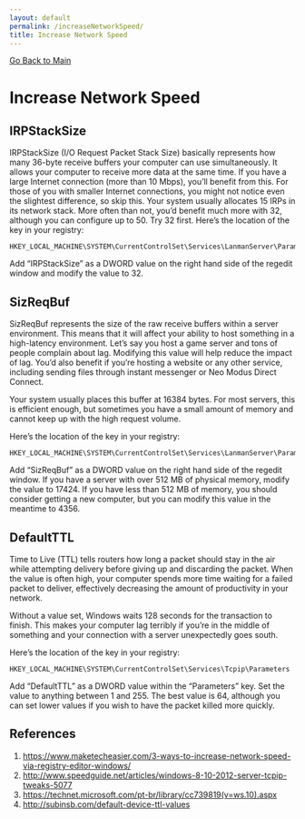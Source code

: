 ```yaml
---
layout: default
permalink: /increaseNetworkSpeed/
title: Increase Network Speed
---
```

[Go Back to Main](https://windowssecrets.github.io)
# Increase Network Speed

## IRPStackSize

IRPStackSize (I/O Request Packet Stack Size) basically represents how many 36-byte receive buffers your computer can use simultaneously. It allows your computer to receive more data at the same time. If you have a large Internet connection (more than 10 Mbps), you’ll benefit from this. For those of you with smaller Internet connections, you might not notice even the slightest difference, so skip this.
Your system usually allocates 15 IRPs in its network stack. More often than not, you’d benefit much more with 32, although you can configure up to 50. Try 32 first.
Here’s the location of the key in your registry: 

```
HKEY_LOCAL_MACHINE\SYSTEM\CurrentControlSet\Services\LanmanServer\Parameters
```

Add “IRPStackSize” as a DWORD value on the right hand side of the regedit window and modify the value to 32.

## SizReqBuf

SizReqBuf represents the size of the raw receive buffers within a server environment. This means that it will affect your ability to host something in a high-latency environment. Let’s say you host a game server and tons of people complain about lag. Modifying this value will help reduce the impact of lag. You’d also benefit if you’re hosting a website or any other service, including sending files through instant messenger or Neo Modus Direct Connect.

Your system usually places this buffer at 16384 bytes. For most servers, this is efficient enough, but sometimes you have a small amount of memory and cannot keep up with the high request volume.

Here’s the location of the key in your registry: 

```
HKEY_LOCAL_MACHINE\SYSTEM\CurrentControlSet\Services\LanmanServer\Parameters
```

Add “SizReqBuf” as a DWORD value on the right hand side of the regedit window. If you have a server with over 512 MB of physical memory, modify the value to 17424. If you have less than 512 MB of memory, you should consider getting a new computer, but you can modify this value in the meantime to 4356.

## DefaultTTL

Time to Live (TTL) tells routers how long a packet should stay in the air while attempting delivery before giving up and discarding the packet. When the value is often high, your computer spends more time waiting for a failed packet to deliver, effectively decreasing the amount of productivity in your network.

Without a value set, Windows waits 128 seconds for the transaction to finish. This makes your computer lag terribly if you’re in the middle of something and your connection with a server unexpectedly goes south.

Here’s the location of the key in your registry: 

```
HKEY_LOCAL_MACHINE\SYSTEM\CurrentControlSet\Services\Tcpip\Parameters
```

Add “DefaultTTL” as a DWORD value within the “Parameters” key. Set the value to anything between 1 and 255. The best value is 64, although you can set lower values if you wish to have the packet killed more quickly.

## References

1. https://www.maketecheasier.com/3-ways-to-increase-network-speed-via-registry-editor-windows/
2. http://www.speedguide.net/articles/windows-8-10-2012-server-tcpip-tweaks-5077
3. https://technet.microsoft.com/pt-br/library/cc739819(v=ws.10).aspx
4. http://subinsb.com/default-device-ttl-values
